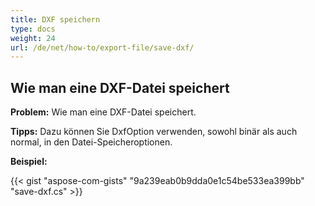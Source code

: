 ```yaml
---
title: DXF speichern
type: docs
weight: 24
url: /de/net/how-to/export-file/save-dxf/
---
```


## **Wie man eine DXF-Datei speichert**

**Problem:** Wie man eine DXF-Datei speichert.

**Tipps:** Dazu können Sie DxfOption verwenden, sowohl binär als auch normal, in den Datei-Speicheroptionen.

**Beispiel:**

{{< gist "aspose-com-gists" "9a239eab0b9dda0e1c54be533ea399bb" "save-dxf.cs" >}}
